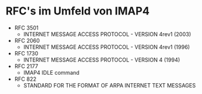 # RFC's im Umfeld von IMAP4

* RFC 3501
  * INTERNET MESSAGE ACCESS PROTOCOL - VERSION 4rev1 (2003)
* RFC 2060
  * INTERNET MESSAGE ACCESS PROTOCOL - VERSION 4rev1 (1996)
* RFC 1730
  * INTERNET MESSAGE ACCESS PROTOCOL - VERSION 4 (1994)
* RFC 2177
  * IMAP4 IDLE command
* RFC 822
  * STANDARD FOR THE FORMAT OF ARPA INTERNET TEXT MESSAGES
